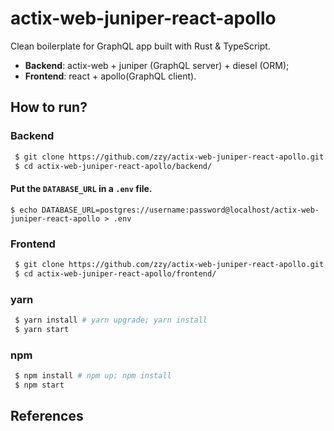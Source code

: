 # actix-web-juniper-react-apollo

Clean boilerplate for GraphQL app built with Rust & TypeScript.

- **Backend**: actix-web + juniper (GraphQL server) + diesel (ORM);
- **Frontend**: react + apollo(GraphQL client).

## How to run?

### Backend

``` Bash
 $ git clone https://github.com/zzy/actix-web-juniper-react-apollo.git
 $ cd actix-web-juniper-react-apollo/backend/
```

#### Put the `DATABASE_URL` in a `.env` file.

``` Shell
$ echo DATABASE_URL=postgres://username:password@localhost/actix-web-juniper-react-apollo > .env
```

### Frontend

``` Bash
 $ git clone https://github.com/zzy/actix-web-juniper-react-apollo.git
 $ cd actix-web-juniper-react-apollo/frontend/
```

### yarn

``` Bash
 $ yarn install # yarn upgrade; yarn install
 $ yarn start
```

### npm

``` Bash
 $ npm install # npm up; npm install
 $ npm start
```

## References
